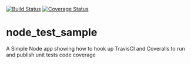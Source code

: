 [![Build Status](https://travis-ci.org/quocvu/node_test_sample.svg?branch=master)](http://img.shields.io/travis/quocvu/node_test_sample.svg)
[![Coverage Status](https://coveralls.io/repos/github/quocvu/node_test_sample/badge.svg?branch=master)](https://img.shields.io/coveralls/quocvu/node_test_sample?branch=master)

# node_test_sample

A Simple Node app showing how to hook up TravisCI and Coveralls to run and publish unit tests code coverage

